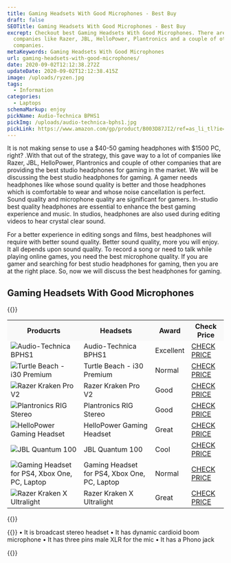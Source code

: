 ```yaml
---
title: Gaming Headsets With Good Microphones - Best Buy
draft: false
SEOTitle: Gaming Headsets With Good Microphones - Best Buy
excrept: Checkout best Gaming Headsets With Good Microphones. There are lots of
  companies like Razer, JBL, HelloPower, Plantronics and a couple of other
  companies.
metaKeywords: Gaming Headsets With Good Microphones
url: gaming-headsets-with-good-microphones/
date: 2020-09-02T12:12:38.272Z
updateDate: 2020-09-02T12:12:38.415Z
image: /uploads/ryzen.jpg
tags:
  - Information
categories:
  - Laptops
schemaMarkup: enjoy
pickName: Audio-Technica BPHS1
pickImg: /uploads/audio-technica-bphs1.jpg
pickLink: https://www.amazon.com/gp/product/B003D87JI2/ref=as_li_tl?ie=UTF8&camp=1789&creative=9325&creativeASIN=B003D87JI2&linkCode=as2&tag=technikaya-20&linkId=ec598c2d160044660777eedfc4e9715d
---
```

It is not making sense to use a $40-50 gaming headphones with $1500 PC, right? .With that out of the strategy, this gave way to a lot of companies like Razer, JBL, HelloPower, Plantronics and couple of other companies that are providing the best studio headphones for gaming in the market. We will be discussing the best studio headphones for gaming. A gamer needs headphones like whose sound quality is better and those headphones which is comfortable to wear and whose noise cancellation is perfect. Sound quality and microphone quality are significant for gamers. In-studio best quality headphones are essential to enhance the best gaming experience and music. In studios, headphones are also used during editing videos to hear crystal clear sound. 

For a better experience in editing songs and films, best headphones will require with better sound quality. Better sound quality, more you will enjoy. It all depends upon sound quality. To record a song or need to talk while playing online games, you need the best microphone quality. If you are gamer and searching for best studio headphones for gaming, then you are at the right place. So, now we will discuss the best headphones for gaming.

## Gaming Headsets With Good Microphones

{{<html-code tag="div">}}

<table class="no-mobile product-table" width="100%">
<tbody>
<tr class="thead" style="background-color:#f9f9f9!important">
<th><strong>Producrts</strong></th>
<th><strong>Headsets</strong></th>
<th><strong>Award</strong></th>
<th><strong>Check Price</strong></th>
</tr>
<tr>
<td class="tdimg"><img src="/uploads/audio-technica-bphs1.jpg" alt="Audio-Technica BPHS1 " title="Audio-Technica BPHS1 "></td>
<td>Audio-Technica BPHS1 </td>
<td>Excellent</td>
<td><a class="table-button" href="https://www.amazon.com/gp/product/B003D87JI2/ref=as_li_tl?ie=UTF8&camp=1789&creative=9325&creativeASIN=B003D87JI2&linkCode=as2&tag=technikaya-20&linkId=e60aa2dcd6967f2611aece648b28834f" target="_blank" rel="nofollow noopener noreferrer">CHECK PRICE</a></td>
</tr>
<tr>
<td class="tdimg"><img src="/uploads/turtle-beech.jpeg" alt="Turtle Beach - i30 Premium" title="Turtle Beach - i30 Premium"></td>
<td>Turtle Beach - i30 Premium</td>
<td>Normal</td>
<td><a class="table-button" href="https://www.amazon.com/gp/product/B00EDNLO32/ref=as_li_tl?ie=UTF8&camp=1789&creative=9325&creativeASIN=B00EDNLO32&linkCode=as2&tag=technikaya-20&linkId=b52ff0f27c1912d0ae457f35ef83a5a9" target="_blank" rel="nofollow noopener noreferrer">CHECK PRICE</a></td>
</tr>
<tr>
<td class="tdimg"><img src="/uploads/ryzen-ever-v2.jpg" alt="Razer Kraken Pro V2" title="Razer Kraken Pro V2"></td>
<td>Razer Kraken Pro V2</td>
<td>Good</td>
<td><a class="table-button" href="https://www.amazon.com/gp/product/B07BH7KSMB/ref=as_li_tl?ie=UTF8&camp=1789&creative=9325&creativeASIN=B07BH7KSMB&linkCode=as2&tag=technikaya-20&linkId=f01b03267fe14973d1fcc78fca85ca8e" target="_blank" rel="nofollow noopener noreferrer">CHECK PRICE</a></td>
</tr>
<tr>
<td class="tdimg"><img src="/uploads/plantronics.jpg" alt="Plantronics RIG Stereo" title="Plantronics RIG Stereo"></td>
<td>Plantronics RIG Stereo</td>
<td>Good</td>
<td><a class="table-button" href="https://www.amazon.com/gp/product/B00EV00MZ8/ref=as_li_tl?ie=UTF8&camp=1789&creative=9325&creativeASIN=B00EV00MZ8&linkCode=as2&tag=technikaya-20&linkId=d1909aa675de79014b86cb1e9a24cdb6" target="_blank" rel="nofollow noopener noreferrer">CHECK PRICE</a></td>
</tr>
<tr>
<td class="tdimg"><img src="/uploads/hello.jpg" alt="HelloPower Gaming Headset" title="HelloPower Gaming Headset"></td>
<td>HelloPower Gaming Headset</td>
<td>Great</td>
<td><a class="table-button" href="https://www.amazon.com/gp/product/B07G9XCTY4/ref=as_li_tl?ie=UTF8&camp=1789&creative=9325&creativeASIN=B07G9XCTY4&linkCode=as2&tag=technikaya-20&linkId=31d44a28e7d66d1ee36437c8b8de1091" target="_blank" rel="nofollow noopener noreferrer">CHECK PRICE</a></td>
</tr>
<tr>
<td class="tdimg"><img src="/uploads/jbl.jpg" alt="JBL Quantum 100" title="JBL Quantum 100"></td>
<td>JBL Quantum 100</td>
<td>Cool</td>
<td><a class="table-button" href="https://www.amazon.com/gp/product/B084CZT5SX/ref=as_li_tl?ie=UTF8&camp=1789&creative=9325&creativeASIN=B084CZT5SX&linkCode=as2&tag=technikaya-20&linkId=72388e78cf7b46b101a70635f12c5879" target="_blank" rel="nofollow noopener noreferrer">CHECK PRICE</a></td>
</tr>
<tr>
<td class="tdimg"><img src="/uploads/gaming-headset-for-ps4-.jpg" alt="Gaming Headset for PS4, Xbox One, PC, Laptop" title="Gaming Headset for PS4, Xbox One, PC, Laptop"></td>
<td>Gaming Headset for PS4, Xbox One, PC, Laptop</td>
<td>Normal</td>
<td><a class="table-button" href="https://www.amazon.com/gp/product/B07MLWVQSY/ref=as_li_tl?ie=UTF8&camp=1789&creative=9325&creativeASIN=B07MLWVQSY&linkCode=as2&tag=technikaya-20&linkId=3a209014ba13f727600b66e8e1c73ffb" target="_blank" rel="nofollow noopener noreferrer">CHECK PRICE</a></td>
</tr>
<tr>
<td class="tdimg"><img src="/uploads/x.jpg" alt="Razer Kraken X Ultralight" title="Razer Kraken X Ultralight"></td>
<td>Razer Kraken X Ultralight</td>
<td>Great</td>
<td><a class="table-button" href="https://www.amazon.com/gp/product/B07RMC5BRL/ref=as_li_tl?ie=UTF8&camp=1789&creative=9325&creativeASIN=B07RMC5BRL&linkCode=as2&tag=technikaya-20&linkId=c1e8711267f59568607c43e2ee44b76e" target="_blank" rel="nofollow noopener noreferrer">CHECK PRICE</a></td>
</tr>
</tbody>
</table>
{{</html-code>}}

{{<singlep pimg="/uploads/audio-technica-bphs1.jpg" pname="Audio-Technica BPHS1" plink="https://www.amazon.com/gp/product/B003D87JI2/ref=as_li_tl?ie=UTF8&camp=1789&creative=9325&creativeASIN=B003D87JI2&linkCode=as2&tag=technikaya-20&linkId=e60aa2dcd6967f2611aece648b28834f">}}
• It is broadcast stereo headset
• It has dynamic cardioid boom microphone
• It has three pins male XLR for the mic 
• It has a Phono jack

{{</singlep>}}